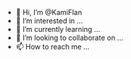 - 👋 Hi, I’m @KamiFlan
- 👀 I’m interested in ...
- 🌱 I’m currently learning ...
- 💞️ I’m looking to collaborate on ...
- 📫 How to reach me ...

<!---
KamiFlan/KamiFlan is a ✨ special ✨ repository because its `README.md` (this file) appears on your GitHub profile.
You can click the Preview link to take a look at your changes.
--->
